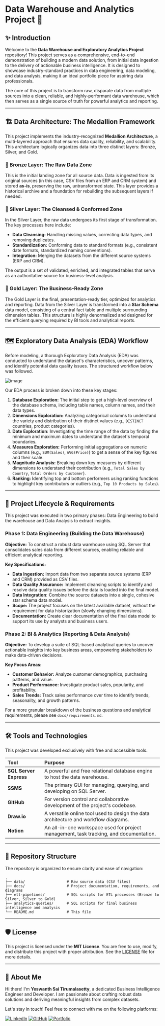 # Data Warehouse and Analytics Project 🚀

## ✨ Introduction

Welcome to the **Data Warehouse and Exploratory Analytics Project** repository! This project serves as a comprehensive, end-to-end demonstration of building a modern data solution, from initial data ingestion to the delivery of actionable business intelligence. It is designed to showcase industry-standard practices in data engineering, data modeling, and data analysis, making it an ideal portfolio piece for aspiring data professionals.

The core of this project is to transform raw, disparate data from multiple sources into a clean, reliable, and highly-performant data warehouse, which then serves as a single source of truth for powerful analytics and reporting.

---

## 🏗️ Data Architecture: The Medallion Framework

This project implements the industry-recognized **Medallion Architecture**, a multi-layered approach that ensures data quality, reliability, and scalability. This architecture logically organizes data into three distinct layers: Bronze, Silver, and Gold.

### 🥉 Bronze Layer: The Raw Data Zone
This is the initial landing zone for all source data. Data is ingested from its original sources (in this case, CSV files from an ERP and CRM system) and stored **as-is**, preserving the raw, untransformed state. This layer provides a historical archive and a foundation for rebuilding the subsequent layers if needed.

### 🥈 Silver Layer: The Cleansed & Conformed Zone
In the Silver Layer, the raw data undergoes its first stage of transformation. The key processes here include:
* **Data Cleansing:** Handling missing values, correcting data types, and removing duplicates.
* **Standardization:** Conforming data to standard formats (e.g., consistent date formats, standardized naming conventions).
* **Integration:** Merging the datasets from the different source systems (ERP and CRM).

The output is a set of validated, enriched, and integrated tables that serve as an authoritative source for business-level analysis.

### 🥇 Gold Layer: The Business-Ready Zone
The Gold Layer is the final, presentation-ready tier, optimized for analytics and reporting. Data from the Silver Layer is transformed into a **Star Schema** data model, consisting of a central fact table and multiple surrounding dimension tables. This structure is highly denormalized and designed for the efficient querying required by BI tools and analytical reports.

---

## 🗺️ Exploratory Data Analysis (EDA) Workflow

Before modeling, a thorough Exploratory Data Analysis (EDA) was conducted to understand the dataset's characteristics, uncover patterns, and identify potential data quality issues. The structured workflow below was followed.

![image](https://github.com/user-attachments/assets/27419de0-9d7d-470f-aaa3-3ade5f4a52af)

Our EDA process is broken down into these key stages:

1.  **Database Exploration:** The initial step to get a high-level overview of the database schema, including table names, column names, and their data types.
2.  **Dimensions Exploration:** Analyzing categorical columns to understand the variety and distribution of their distinct values (e.g., `DISTINCT` countries, product categories).
3.  **Date Exploration:** Investigating the time range of the data by finding the minimum and maximum dates to understand the dataset's temporal boundaries.
4.  **Measures Exploration:** Performing initial aggregations on numeric columns (e.g., `SUM(Sales)`, `AVG(Price)`) to get a sense of the key figures and their scale.
5.  **Magnitude Analysis:** Breaking down key measures by different dimensions to understand their contribution (e.g., `Total Sales by Country`, `Total Orders by Customer`).
6.  **Ranking:** Identifying top and bottom performers using ranking functions to highlight key contributors or outliers (e.g., `Top 10 Products by Sales`).

---

## 🎯 Project Lifecycle & Requirements

This project was executed in two primary phases: Data Engineering to build the warehouse and Data Analysis to extract insights.

### Phase 1: Data Engineering (Building the Data Warehouse)

**Objective:** To construct a robust data warehouse using SQL Server that consolidates sales data from different sources, enabling reliable and efficient analytical reporting.

**Key Specifications:**
* **Data Ingestion:** Import data from two separate source systems (ERP and CRM) provided as CSV files.
* **Data Quality Assurance:** Implement cleansing scripts to identify and resolve data quality issues before the data is loaded into the final model.
* **Data Integration:** Combine the source datasets into a single, cohesive star schema data model.
* **Scope:** The project focuses on the latest available dataset, without the requirement for data historization (slowly changing dimensions).
* **Documentation:** Create clear documentation of the final data model to support its use by analysts and business users.

### Phase 2: BI & Analytics (Reporting & Data Analysis)

**Objective:** To develop a suite of SQL-based analytical queries to uncover actionable insights into key business areas, empowering stakeholders to make data-driven decisions.

**Key Focus Areas:**
* **Customer Behavior:** Analyze customer demographics, purchasing patterns, and value.
* **Product Performance:** Investigate product sales, popularity, and profitability.
* **Sales Trends:** Track sales performance over time to identify trends, seasonality, and growth patterns.

For a more granular breakdown of the business questions and analytical requirements, please see `docs/requirements.md`.

---

## 🛠️ Tools and Technologies

This project was developed exclusively with free and accessible tools.

| Tool | Purpose |
| :--- | :--- |
| **SQL Server Express** | A powerful and free relational database engine to host the data warehouse. |
| **SSMS** | The primary GUI for managing, querying, and developing on SQL Server. |
| **GitHub** | For version control and collaborative development of the project's codebase. |
| **Draw.io** | A versatile online tool used to design the data architecture and workflow diagrams. |
| **Notion** | An all-in-one workspace used for project management, task tracking, and documentation. |

---

## 📂 Repository Structure

The repository is organized to ensure clarity and ease of navigation:

```
.
├── data/                   # Raw source data (CSV files)
├── docs/                   # Project documentation, requirements, and diagrams
├── etl-pipelines/          # SQL scripts for ETL processes (Bronze to Silver, Silver to Gold)
├── analytics-queries/      # SQL scripts for final business intelligence and analysis
└── README.md               # This file
```

---

## 🛡️ License

This project is licensed under the **MIT License**. You are free to use, modify, and distribute this project with proper attribution. See the [LICENSE](LICENSE) file for more details.

---

## 🌟 About Me

Hi there! I'm **Yeswanth Sai Tirumalasetty**, a dedicated Business Intelligence Engineer and Developer. I am passionate about crafting robust data solutions and deriving meaningful insights from complex datasets.

Let's stay in touch! Feel free to connect with me on the following platforms:

[![LinkedIn](https://img.shields.io/badge/LinkedIn-0077B5?style=for-the-badge&logo=linkedin&logoColor=white)](https://www.linkedin.com/in/your-linkedin-profile/)
[![GitHub](https://img.shields.io/badge/GitHub-181717?style=for-the-badge&logo=github&logoColor=white)](https://github.com/your-github-username/)
[![Portfolio](https://img.shields.io/badge/Portfolio-000000?style=for-the-badge&logo=google-chrome&logoColor=white)](https://your-portfolio-website.com/)
